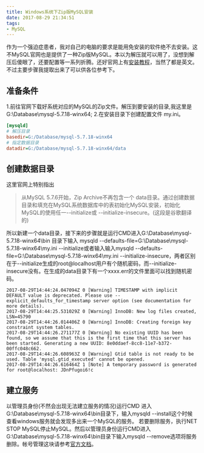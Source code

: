 ```yaml
---
title: Windows系统下Zip版MySQL安装
date: 2017-08-29 21:34:51
tags:
- MySQL
---
```

作为一个强迫症患者，我对自己的电脑的要求是能用免安装的软件绝不去安装。这不MySQL官网也是提供了一种Zip版MySQL。本以为解压就可以用了，没想到解压后傻眼了，还要配置等一系列折腾。还好官网上有[安装教程](https://dev.mysql.com/doc/refman/5.7/en/windows-install-archive.html)，当然了都是英文。不过主要步骤我提取出来了可以供各位参考下。
<!-- more -->
## 准备条件

1.前往官网下载好系统对应的MySQL的Zip文件。解压到要安装的目录,我这里是G:\Database\mysql-5.7.18-winx64;
2.在安装目录下创建配置文件 my.ini。

```ini
[mysqld]
# 解压目录
basedir=G:/Database/mysql-5.7.18-winx64
# 指定数据目录
datadir=G:/Database/mysql-5.7.18-winx64/data
```

## 创建数据目录

这里官网上特别指出
>从MySQL 5.7.6开始，Zip Archive不再包含一个 data目录。通过创建数据目录和填充在MySQL系统数据库中的表初始化MySQL安装，初始化MySQL的使用任一--initialize或 --initialize-insecure。(这段是谷歌翻译的)

所以新建一个data目录，接下来的步骤就是运行CMD进入G:\Database\mysql-5.7.18-winx64\bin 目录下输入 mysqld --defaults-file=G:\Database\mysql-5.7.18-winx64\my.ini --initialize或者输入输入mysqld --defaults-file=G:\Database\mysql-5.7.18-winx64\my.ini --initialize-insecure，两者区别在于--initialize生成的root@localhost用户有个随机密码，而--initialize-insecure没有。在生成的data目录下有一个xxxx.err的文件里面可以找到随机密码。

```log
2017-08-29T14:44:24.047094Z 0 [Warning] TIMESTAMP with implicit DEFAULT value is deprecated. Please use --explicit_defaults_for_timestamp server option (see documentation for more details).
2017-08-29T14:44:25.531029Z 0 [Warning] InnoDB: New log files created, LSN=45790
2017-08-29T14:44:26.014406Z 0 [Warning] InnoDB: Creating foreign key constraint system tables.
2017-08-29T14:44:26.271177Z 0 [Warning] No existing UUID has been found, so we assume that this is the first time that this server has been started. Generating a new UUID: 8e0ddaef-8cc8-11e7-b372-00ffc048c662.
2017-08-29T14:44:26.608963Z 0 [Warning] Gtid table is not ready to be used. Table 'mysql.gtid_executed' cannot be opened.
2017-08-29T14:44:26.616464Z 1 [Note] A temporary password is generated for root@localhost: JDnPfugoi6!c
```

## 建立服务

以管理员身份(不然会出现无法建立服务的情况)运行CMD 进入G:\Database\mysql-5.7.18-winx64\bin目录下，输入mysqld --install这个时候查看windows服务就会发现多出来一个MySQL的服务。
若要删除服务，执行NET STOP MySQL停止MySQL。然后以管理员身份运行CMD进入G:\Database\mysql-5.7.18-winx64\bin目录下输入mysqld --remove选项将服务删除。帐号管理这块请参考[官方文档](https://dev.mysql.com/doc/refman/5.7/en/user-account-management.html)。